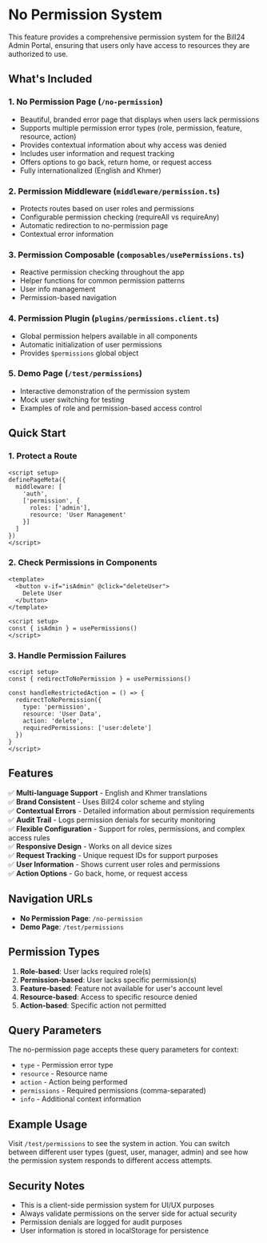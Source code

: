 # No Permission System

This feature provides a comprehensive permission system for the Bill24 Admin Portal, ensuring that users only have access to resources they are authorized to use.

## What's Included

### 1. No Permission Page (`/no-permission`)
- Beautiful, branded error page that displays when users lack permissions
- Supports multiple permission error types (role, permission, feature, resource, action)
- Provides contextual information about why access was denied
- Includes user information and request tracking
- Offers options to go back, return home, or request access
- Fully internationalized (English and Khmer)

### 2. Permission Middleware (`middleware/permission.ts`)
- Protects routes based on user roles and permissions
- Configurable permission checking (requireAll vs requireAny)
- Automatic redirection to no-permission page
- Contextual error information

### 3. Permission Composable (`composables/usePermissions.ts`)
- Reactive permission checking throughout the app
- Helper functions for common permission patterns
- User info management
- Permission-based navigation

### 4. Permission Plugin (`plugins/permissions.client.ts`)
- Global permission helpers available in all components
- Automatic initialization of user permissions
- Provides `$permissions` global object

### 5. Demo Page (`/test/permissions`)
- Interactive demonstration of the permission system
- Mock user switching for testing
- Examples of role and permission-based access control

## Quick Start

### 1. Protect a Route
```vue
<script setup>
definePageMeta({
  middleware: [
    'auth',
    ['permission', { 
      roles: ['admin'], 
      resource: 'User Management'
    }]
  ]
})
</script>
```

### 2. Check Permissions in Components
```vue
<template>
  <button v-if="isAdmin" @click="deleteUser">
    Delete User
  </button>
</template>

<script setup>
const { isAdmin } = usePermissions()
</script>
```

### 3. Handle Permission Failures
```vue
<script setup>
const { redirectToNoPermission } = usePermissions()

const handleRestrictedAction = () => {
  redirectToNoPermission({
    type: 'permission',
    resource: 'User Data',
    action: 'delete',
    requiredPermissions: ['user:delete']
  })
}
</script>
```

## Features

✅ **Multi-language Support** - English and Khmer translations  
✅ **Brand Consistent** - Uses Bill24 color scheme and styling  
✅ **Contextual Errors** - Detailed information about permission requirements  
✅ **Audit Trail** - Logs permission denials for security monitoring  
✅ **Flexible Configuration** - Support for roles, permissions, and complex access rules  
✅ **Responsive Design** - Works on all device sizes  
✅ **Request Tracking** - Unique request IDs for support purposes  
✅ **User Information** - Shows current user roles and permissions  
✅ **Action Options** - Go back, home, or request access  

## Navigation URLs

- **No Permission Page**: `/no-permission`
- **Demo Page**: `/test/permissions`

## Permission Types

1. **Role-based**: User lacks required role(s)
2. **Permission-based**: User lacks specific permission(s)
3. **Feature-based**: Feature not available for user's account level
4. **Resource-based**: Access to specific resource denied
5. **Action-based**: Specific action not permitted

## Query Parameters

The no-permission page accepts these query parameters for context:

- `type` - Permission error type
- `resource` - Resource name
- `action` - Action being performed
- `permissions` - Required permissions (comma-separated)
- `info` - Additional context information

## Example Usage

Visit `/test/permissions` to see the system in action. You can switch between different user types (guest, user, manager, admin) and see how the permission system responds to different access attempts.

## Security Notes

- This is a client-side permission system for UI/UX purposes
- Always validate permissions on the server side for actual security
- Permission denials are logged for audit purposes
- User information is stored in localStorage for persistence
